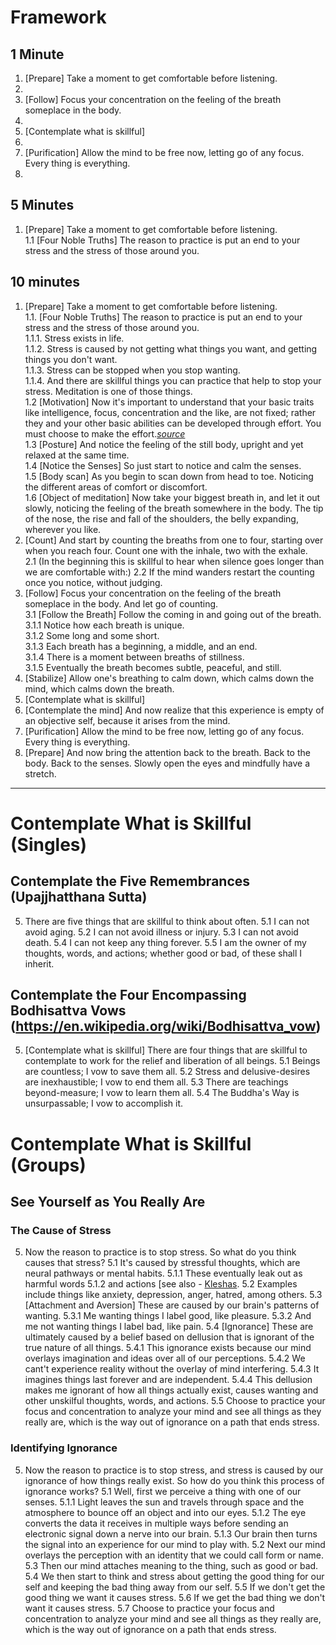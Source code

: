 Framework
==========

## 1 Minute
1.	[Prepare] Take a moment to get comfortable before listening.  
2.  
3.	[Follow] Focus your concentration on the feeling of the breath someplace in the body.  
4.  
5.	[Contemplate what is skillful]  
6.  
7.	[Purification] Allow the mind to be free now, letting go of any focus. Every thing is everything.  
8.  

## 5 Minutes
1.	[Prepare] Take a moment to get comfortable before listening.  
	1.1 [Four Noble Truths] The reason to practice is put an end to your stress and the stress of those around you.  


## 10 minutes
1.	[Prepare] Take a moment to get comfortable before listening.  
	1.1. [Four Noble Truths] The reason to practice is put an end to your stress and the stress of those around you.  
		1.1.1.	Stress exists in life.  
		1.1.2.	Stress is caused by not getting what things you want, and getting things you don't want.  
		1.1.3.	Stress can be stopped when you stop wanting.  
		1.1.4.	And there are skillful things you can practice that help to stop your stress. Meditation is one of those things.  
	1.2 [Motivation] Now it's important to understand that your basic traits like intelligence, focus, concentration and the like, are not fixed; rather they and your other basic abilities can be developed through effort. You must choose to make the effort.*[source](http://mindsetonline.com/whatisit/about/)*  
	1.3	[Posture] And notice the feeling of the still body, upright and yet relaxed at the same time.  
	1.4	[Notice the Senses] So just start to notice and calm the senses.  
	1.5	[Body scan] As you begin to scan down from head to toe. Noticing the different areas of comfort or discomfort.  
	1.6	[Object of meditation] Now take your biggest breath in, and let it out slowly, noticing the feeling of the breath somewhere in the body. The tip of the nose, the rise and fall of the shoulders, the belly expanding, wherever you like.  
2.	[Count] And start by counting the breaths from one to four, starting over when you reach four. Count one with the inhale, two with the exhale.  
	2.1	(In the beginning this is skillful to hear when silence goes longer than we are comfortable with:)
	2.2	If the mind wanders restart the counting once you notice, without judging.  
3.	[Follow] Focus your concentration on the feeling of the breath someplace in the body. And let go of counting.  
	3.1	[Follow the Breath] Follow the coming in and going out of the breath.  
		3.1.1	Notice how each breath is unique.  
		3.1.2	Some long and some short.  
		3.1.3	Each breath has a beginning, a middle, and an end.  
		3.1.4	There is a moment between breaths of stillness.  
		3.1.5	Eventually the breath becomes subtle, peaceful, and still.  
4.	[Stabilize] Allow one's breathing to calm down, which calms down the mind, which calms down the breath.  
5.	[Contemplate what is skillful]  
6.	[Contemplate the mind] And now realize that this experience is empty of an objective self, because it arises from the mind.  
7.	[Purification] Allow the mind to be free now, letting go of any focus. Every thing is everything.  
8.	[Prepare] And now bring the attention back to the breath. Back to the body. Back to the senses. Slowly open the eyes and mindfully have a stretch.  

---

Contemplate What is Skillful (Singles)
======================

## Contemplate the Five Remembrances (Upajjhatthana Sutta)
5. There are five things that are skillful to think about often.
	5.1	I can not avoid aging.
	5.2	I can not avoid illness or injury.
	5.3	I can not avoid death.
	5.4	I can not keep any thing forever.
	5.5 I am the owner of my thoughts, words, and actions; whether good or bad, of these shall I inherit.

## Contemplate the Four Encompassing Bodhisattva Vows (https://en.wikipedia.org/wiki/Bodhisattva_vow)
5. [Contemplate what is skillful] There are four things that are skillful to contemplate to work for the relief and liberation of all beings.
	5.1	Beings are countless; I vow to save them all.
	5.2	Stress and delusive-desires are inexhaustible; I vow to end them all.
	5.3	There are teachings beyond-measure; I vow to learn them all.
	5.4	The Buddha's Way is unsurpassable; I vow to accomplish it.

Contemplate What is Skillful (Groups)
======================

## See Yourself as You Really Are

### The Cause of Stress
5.	Now the reason to practice is to stop stress. So what do you think causes that stress?
	5.1	It's caused by stressful thoughts, which are neural pathways or mental habits.
		5.1.1 These eventually leak out as harmful words 
		5.1.2 and actions [see also - [Kleshas](https://en.wikipedia.org/wiki/Kleshas_(Buddhism)).
	5.2	Examples include things like anxiety, depression, anger, hatred, among others.
	5.3	[Attachment and Aversion] These are caused by our brain's patterns of wanting.
		5.3.1 Me wanting things I label good, like pleasure.
		5.3.2 And me not wanting things I label bad, like pain.
	5.4	[Ignorance] These are ultimately caused by a belief based on dellusion that is ignorant of the true nature of all things.
		5.4.1 This ignorance exists because our mind overlays imagination and ideas over all of our perceptions. 
		5.4.2 We cant't experience reality without the overlay of mind interfering. 
		5.4.3 It imagines things last forever and are independent.
		5.4.4 This dellusion makes me ignorant of how all things actually exist, causes wanting and other unskilful thoughts, words, and actions. 
	5.5	Choose to practice your focus and concentration to analyze your mind and see all things as they really are, which is the way out of ignorance on a path that ends stress.

### Identifying Ignorance
5.	Now the reason to practice is to stop stress, and stress is caused by our ignorance of how things really exist. So how do you think this process of ignorance works?
	5.1	Well, first we perceive a thing with one of our senses.
		5.1.1 Light leaves the sun and travels through space and the atmosphere to bounce off an object and into our eyes.
		5.1.2 The eye converts the data it receives in multiple ways before sending an electronic signal down a nerve into our brain.
		5.1.3 Our brain then turns the signal into an experience for our mind to play with.
	5.2	Next our mind overlays the perception with an identity that we could call form or name.
	5.3	Then our mind attaches meaning to the thing, such as good or bad.
	5.4 We then start to think and stress about getting the good thing for our self and keeping the bad thing away from our self.
	5.5 If we don't get the good thing we want it causes stress.
	5.6 If we get the bad thing we don't want it causes stress.
	5.7 Choose to practice your focus and concentration to analyze your mind and see all things as they really are, which is the way out of ignorance on a path that ends stress.

